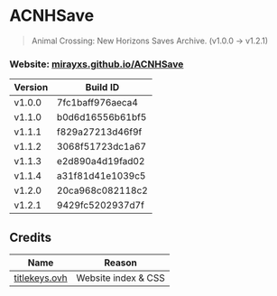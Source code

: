 # ACNHSave
> Animal Crossing: New Horizons Saves Archive. (v1.0.0 → v1.2.1)

### Website: [mirayxs.github.io/ACNHSave](https://mirayxs.github.io/ACNHSave)

Version | Build ID
--------| -----------------
v1.0.0  | 7fc1baff976aeca4
v1.1.0  | b0d6d16556b61bf5
v1.1.1  | f829a27213d46f9f
v1.1.2  | 3068f51723dc1a67
v1.1.3  | e2d890a4d19fad02
v1.1.4  | a31f81d41e1039c5
v1.2.0  | 20ca968c082118c2
v1.2.1  | 9429fc5202937d7f

## Credits 

Name | Reason
---- | ---------
[titlekeys.ovh](https://titlekeys.ovh) | Website index & CSS
